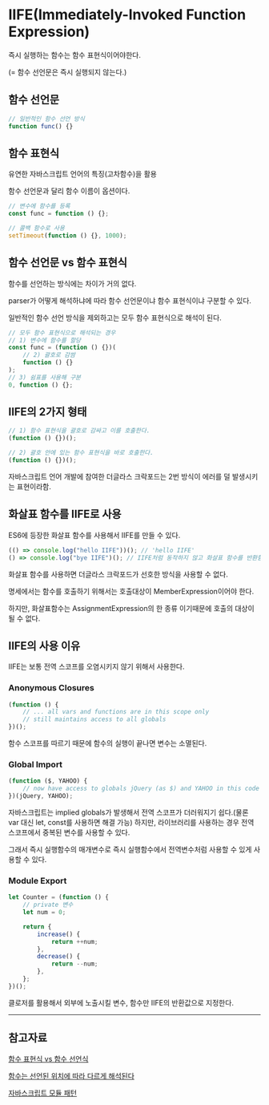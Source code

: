 # IIFE(Immediately-Invoked Function Expression)

즉시 실행하는 함수는 함수 표현식이어야한다.

(= 함수 선언문은 즉시 실행되지 않는다.)

## 함수 선언문

```jsx
// 일반적인 함수 선언 방식
function func() {}
```

## 함수 표현식

유연한 자바스크립트 언어의 특징(고차함수)을 활용

함수 선언문과 달리 함수 이름이 옵션이다.

```jsx
// 변수에 함수를 등록
const func = function () {};

// 콜백 함수로 사용
setTimeout(function () {}, 1000);
```

## 함수 선언문 vs 함수 표현식

함수를 선언하는 방식에는 차이가 거의 없다.

parser가 어떻게 해석하냐에 따라 함수 선언문이냐 함수 표현식이냐 구분할 수 있다.

일반적인 함수 선언 방식을 제외하고는 모두 함수 표현식으로 해석이 된다.

```jsx
// 모두 함수 표현식으로 해석되는 경우
// 1) 변수에 함수를 할당
const func = (function () {})(
    // 2) 괄호로 감쌈
    function () {}
);
// 3) 쉼표를 사용해 구분
0, function () {};
```

## IIFE의 2가지 형태

```jsx
// 1) 함수 표현식을 괄호로 감싸고 이를 호출한다.
(function () {})();

// 2) 괄호 안에 있는 함수 표현식을 바로 호출한다.
(function () {})();
```

자바스크립트 언어 개발에 참여한 더글라스 크락포드는 2번 방식이 에러를 덜 발생시키는 표현이라함.

## 화살표 함수를 IIFE로 사용

ES6에 등장한 화살표 함수를 사용해서 IIFE를 만들 수 있다.

```jsx
(() => console.log("hello IIFE"))(); // 'hello IIFE'
() => console.log("bye IIFE")(); // IIFE처럼 동작하지 않고 화살표 함수를 반환함.
```

화살표 함수를 사용하면 더글라스 크락포드가 선호한 방식을 사용할 수 없다.

명세에서는 함수를 호출하기 위해서는 호출대상이 MemberExpression이어야 한다.

하지만, 화살표함수는 AssignmentExpression의 한 종류 이기때문에 호출의 대상이 될 수 없다.

## IIFE의 사용 이유

IIFE는 보통 전역 스코프를 오염시키지 않기 위해서 사용한다.

### Anonymous Closures

```jsx
(function () {
    // ... all vars and functions are in this scope only
    // still maintains access to all globals
})();
```

함수 스코프를 따르기 때문에 함수의 실행이 끝나면 변수는 소멸된다.

### Global Import

```jsx
(function ($, YAHOO) {
    // now have access to globals jQuery (as $) and YAHOO in this code
})(jQuery, YAHOO);
```

자바스크립트는 implied globals가 발생해서 전역 스코프가 더러워지기 쉽다.(물론 var 대신 let, const를 사용하면 해결 가능) 하지만, 라이브러리를 사용하는 경우 전역 스코프에서 중복된 변수를 사용할 수 있다.

그래서 즉시 실행함수의 매개변수로 즉시 실행함수에서 전역변수처럼 사용할 수 있게 사용할 수 있다.

### Module Export

```jsx
let Counter = (function () {
    // private 변수
    let num = 0;

    return {
        increase() {
            return ++num;
        },
        decrease() {
            return --num;
        },
    };
})();
```

클로저를 활용해서 외부에 노출시킬 변수, 함수만 IIFE의 반환값으로 지정한다.

---

## 참고자료

[함수 표현식 vs 함수 선언식](https://joshua1988.github.io/web-development/javascript/function-expressions-vs-declarations/)

[함수는 선언된 위치에 따라 다르게 해석된다](https://stackoverflow.com/questions/1634268/explain-the-encapsulated-anonymous-function-syntax)

[자바스크립트 모듈 패턴](http://www.adequatelygood.com/JavaScript-Module-Pattern-In-Depth.html)
